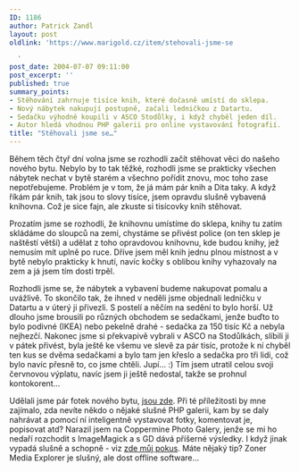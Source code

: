 ```yaml
---
ID: 1186
author: Patrick Zandl
layout: post
oldlink: 'https://www.marigold.cz/item/stehovali-jsme-se

  '
post_date: 2004-07-07 09:11:00
post_excerpt: ''
published: true
summary_points:
- Stěhování zahrnuje tisíce knih, které dočasně umístí do sklepa.
- Nový nábytek nakupují postupně, začali ledničkou z Datartu.
- Sedačku výhodně koupili v ASCO Stodůlky, i když chyběl jeden díl.
- Autor hledá vhodnou PHP galerii pro online vystavování fotografií.
title: "Stěhovali jsme se…"
---
```


<p>
Během těch čtyř dní volna jsme se rozhodli začít stěhovat věci do našeho nového bytu. Nebylo by to tak těžké, rozhodli jsme se prakticky všechen nábytek nechat v bytě starém a všechno pořídit znovu, moc toho zase nepotřebujeme. Problém je v tom, že já mám pár knih a Dita taky. A když říkám pár knih, tak jsou to slovy tisíce, jsem opravdu slušně vybavená knihovna. Což je sice fajn, ale zkuste si tisícovky knih stěhovat. </p>
<p>
Prozatím jsme se rozhodli, že knihovnu umístíme do sklepa, knihy tu zatím skládáme do sloupců na zemi, chystáme se přivést police (on ten sklep je naštěstí větší) a udělat z toho opravdovou knihovnu, kde budou knihy, jež nemusím mít uplně po ruce. Dříve jsem měl knih jednu plnou místnost a v bytě nebylo prakticky k hnutí, navíc kočky s oblibou knihy vyhazovaly na zem a já jsem tím dosti trpěl. </p>
<p>
Rozhodli jsme se, že nábytek a vybavení budeme nakupovat pomalu a uvážlivě. To skončilo tak, že ihned v neděli jsme objednali ledničku v Datartu a v úterý ji přivezli. S postelí a něčím na sedění to bylo horší. Už dlouho jsme brousili po různých obchodem se sedačkami, jenže buďto to bylo podivné (IKEA) nebo pekelně drahé - sedačka za 150 tisíc Kč a nebyla nejhezčí. Nakonec jsme si překvapivě vybrali v ASCO na Stodůlkách, slíbili ji v pátek přivést, byla ještě ke všemu ve slevě za pár tisíc, protože k ní chyběl ten kus se dvěma sedačkami a bylo tam jen křeslo a sedačka pro tři lidi, což bylo navíc přesně to, co jsme chtěli. Jupí... :) Tím jsem utratil celou svoji červnovou výplatu, navíc jsem ji ještě nedostal, takže se prohnul kontokorent...</p>
<p>
Udělali jsme pár fotek nového bytu, <a href="http://tangero.me.cz/zeleneudoli">jsou zde</a>. Při té příležitosti by mne zajímalo, zda nevíte někdo o nějaké slušné PHP galerii, kam by se daly nahrávat a pomocí ní inteligentně vystavovat fotky, komentovat je, popisovat atd? Narazil jsem na Coppermine Photo Galery, jenže se mi ho nedaří rozchodit s ImageMagick a s GD dává příšerné výsledky. I když jinak vypadá slušně a schopně - viz <a href="http://tangero.me.cz/foto/">zde můj pokus</a>. Máte nějaký tip? Zoner Media Explorer je slušný, ale dost offline software...</p>